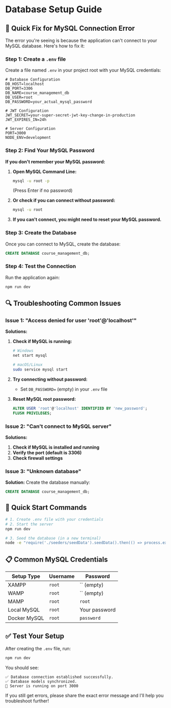 # Database Setup Guide

## 🔧 **Quick Fix for MySQL Connection Error**

The error you're seeing is because the application can't connect to your MySQL database. Here's how to fix it:

### **Step 1: Create a `.env` file**

Create a file named `.env` in your project root with your MySQL credentials:

```env
# Database Configuration
DB_HOST=localhost
DB_PORT=3306
DB_NAME=course_management_db
DB_USER=root
DB_PASSWORD=your_actual_mysql_password

# JWT Configuration
JWT_SECRET=your-super-secret-jwt-key-change-in-production
JWT_EXPIRES_IN=24h

# Server Configuration
PORT=3000
NODE_ENV=development
```

### **Step 2: Find Your MySQL Password**

**If you don't remember your MySQL password:**

1. **Open MySQL Command Line:**
   ```bash
   mysql -u root -p
   ```
   (Press Enter if no password)

2. **Or check if you can connect without password:**
   ```bash
   mysql -u root
   ```

3. **If you can't connect, you might need to reset your MySQL password.**

### **Step 3: Create the Database**

Once you can connect to MySQL, create the database:

```sql
CREATE DATABASE course_management_db;
```

### **Step 4: Test the Connection**

Run the application again:
```bash
npm run dev
```

## 🔍 **Troubleshooting Common Issues**

### **Issue 1: "Access denied for user 'root'@'localhost'"**

**Solutions:**
1. **Check if MySQL is running:**
   ```bash
   # Windows
   net start mysql
   
   # macOS/Linux
   sudo service mysql start
   ```

2. **Try connecting without password:**
   - Set `DB_PASSWORD=` (empty) in your `.env` file

3. **Reset MySQL root password:**
   ```sql
   ALTER USER 'root'@'localhost' IDENTIFIED BY 'new_password';
   FLUSH PRIVILEGES;
   ```

### **Issue 2: "Can't connect to MySQL server"**

**Solutions:**
1. **Check if MySQL is installed and running**
2. **Verify the port (default is 3306)**
3. **Check firewall settings**

### **Issue 3: "Unknown database"**

**Solution:**
Create the database manually:
```sql
CREATE DATABASE course_management_db;
```

## 🚀 **Quick Start Commands**

```bash
# 1. Create .env file with your credentials
# 2. Start the server
npm run dev

# 3. Seed the database (in a new terminal)
node -e "require('./seeders/seedData').seedData().then(() => process.exit())"
```

## 📋 **Common MySQL Credentials**

| Setup Type | Username | Password |
|------------|----------|----------|
| XAMPP | `root` | `` (empty) |
| WAMP | `root` | `` (empty) |
| MAMP | `root` | `root` |
| Local MySQL | `root` | Your password |
| Docker MySQL | `root` | `password` |

## ✅ **Test Your Setup**

After creating the `.env` file, run:
```bash
npm run dev
```

You should see:
```
✅ Database connection established successfully.
✅ Database models synchronized.
🚀 Server is running on port 3000
```

If you still get errors, please share the exact error message and I'll help you troubleshoot further! 